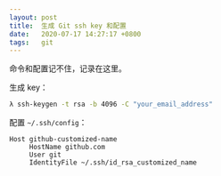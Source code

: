 ```yaml
---
layout: post
title:  生成 Git ssh key 和配置
date:   2020-07-17 14:27:17 +0800
tags:   git
---
```


命令和配置记不住，记录在这里。

生成 key：

```sh
λ ssh-keygen -t rsa -b 4096 -C "your_email_address"
```

配置 `~/.ssh/config`：

```config
Host github-customized-name
     HostName github.com
     User git
     IdentityFile ~/.ssh/id_rsa_customized_name
```
